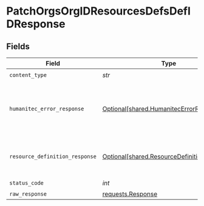 # PatchOrgsOrgIDResourcesDefsDefIDResponse


## Fields

| Field                                                                                            | Type                                                                                             | Required                                                                                         | Description                                                                                      |
| ------------------------------------------------------------------------------------------------ | ------------------------------------------------------------------------------------------------ | ------------------------------------------------------------------------------------------------ | ------------------------------------------------------------------------------------------------ |
| `content_type`                                                                                   | *str*                                                                                            | :heavy_check_mark:                                                                               | N/A                                                                                              |
| `humanitec_error_response`                                                                       | [Optional[shared.HumanitecErrorResponse]](../../models/shared/humanitecerrorresponse.md)         | :heavy_minus_sign:                                                                               | One or more request parameters is missing or invalid.<br/><br/>                                  |
| `resource_definition_response`                                                                   | [Optional[shared.ResourceDefinitionResponse]](../../models/shared/resourcedefinitionresponse.md) | :heavy_minus_sign:                                                                               | The updated Resource Definition.<br/><br/>                                                       |
| `status_code`                                                                                    | *int*                                                                                            | :heavy_check_mark:                                                                               | N/A                                                                                              |
| `raw_response`                                                                                   | [requests.Response](https://requests.readthedocs.io/en/latest/api/#requests.Response)            | :heavy_minus_sign:                                                                               | N/A                                                                                              |